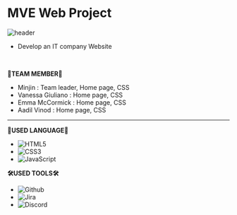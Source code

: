 # MVE Web Project
![header](https://capsule-render.vercel.app/api?type=soft&height=300&color=gradient&text=MVE%20-%20COS10026%20Project&desc=part%201%20(Cybersecurity%20Specialist)&descAlignY=71&fontSize=60)
- Develop an IT company Website

<br>

**🐣TEAM MEMBER🐣**
- Minjin : Team leader, Home page, CSS
- Vanessa Giuliano : Home page, CSS
- Emma McCormick : Home page, CSS
- Aadil Vinod : Home page, CSS

--- 

**🔧USED LANGUAGE🔧**
- ![HTML5](https://img.shields.io/badge/HTML5-E34F26?style=for-the-badge&logo=html5&logoColor=white)
- ![CSS3](https://img.shields.io/badge/CSS3-1572B6?style=for-the-badge&logo=css3&logoColor=white)
- ![JavaScript](https://img.shields.io/badge/JavaScript-F7DF1E?style=for-the-badge&logo=javascript&logoColor=black)

**🛠USED TOOLS🛠**
- ![Github](https://img.shields.io/badge/GITHUB-000000?logo=github)
- ![Jira](https://img.shields.io/badge/Jira-0052CC?style=for-the-badge&logo=jira&logoColor=white)
- ![Discord](https://img.shields.io/badge/DISCORD-5865F2?style=for-the-badge&logo=discord&logoColor=white)
